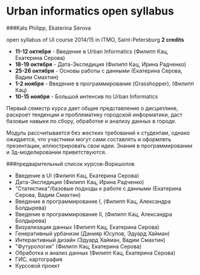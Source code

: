 Urban informatics open syllabus
=====================
###Kats Philipp, Ekaterina Serova

open syllabus of UI course 2014/15 in ITMO, Saint-Petersburg
**2 credits**

 - **11-12 октября** - Введение в Urban Informatics (Филипп Кац, Екатерина Серова)
 - **18-19 октября** - Дата-Экспедиция (Филипп Кац, Ирина Радченко)
 - **25-26 октября** -  Основы работы с данными (Екатерина Серова, Вадим Смахтин)
 - **1-2 ноября** - Введение в программирование (Grasshopper), (Филипп Кац)
 - **10-15 ноября** - Большой интенсив по Urban Informatics

Первый семестр курса дает общее представление о дисциплине, раскроет тенденции и проблематику городской информатики,  даст базовые навыки по сбору, обработке и анализу данных в городе. 

Модуль рассчитывается без жестких требований к студентам, однако ожидается, что участники могут сами составлять и оформлять презентации, иллюстрировать свои идеи. Знания в программировании и 3д-моделировании приветствуются.

###предварительный список курсов-Воркшопов

- Введение в UI (Филипп Кац, Екатерина Серова)
- Дата-Экспедиция (Филипп Кац, Ирина Радченко)
- "Статистика"/базовые подходы к работе с данными (Екатерина Серова, Вадим Смахтин)
- Введение в программирование I, (Филипп Кац, Александра Болдырева)
- Введение в программирование II, (Филипп Кац, Александра Болдырева)
- Визуализация данных (Филипп Кац, Екатерина Серова)
- Генеративный урбанизм (Данияр Юсупов, Эдуард Хайман)
- Интерактивный дизайн (Эдуард Хайман, Вадим Смахтин)
- "Футурология" (Филипп Кац, Екатерина Серова)
- Обработка и анализ данных (Филипп Кац, Екатерина Серова)
- ГИС, картография
- Курсовой проект
